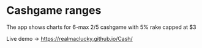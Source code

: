 # Cashgame ranges

The app shows charts for 6-max $2/$5 cashgame with 5% rake capped at $3

Live demo -> https://realmaclucky.github.io/Cash/
